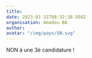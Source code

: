 ```yaml
---
title: 
date: 2023-01-31T08:32:38.950Z
organisation: Amadou BA
author: 
avatar: "/img/pays/SN.svg"
---
```


NON à une 3è candidature !